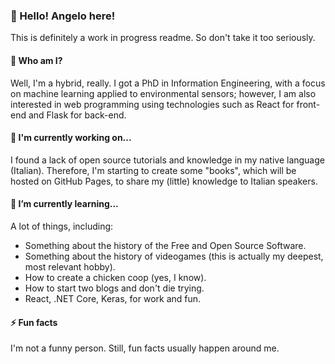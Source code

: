 ### 👋 Hello! Angelo here!

This is definitely a work in progress readme. So don't take it too seriously.

#### :information_desk_person: Who am I?

Well, I'm a hybrid, really. I got a PhD in Information Engineering, with a focus on machine learning applied to environmental sensors; however, I am also interested in web programming using technologies such as React for front-end and Flask for back-end.

#### 🔭 I'm currently working on...

I found a lack of open source tutorials and knowledge in my native language (Italian). Therefore, I'm starting to create some "books", which will be hosted on GitHub Pages, to share my (little) knowledge to Italian speakers.

#### 🌱 I’m currently learning...

A lot of things, including:

* Something about the history of the Free and Open Source Software.
* Something about the history of videogames (this is actually my deepest, most relevant hobby).
* How to create a chicken coop (yes, I know).
* How to start two blogs and don't die trying.
* React, .NET Core, Keras, for work and fun.

#### ⚡ Fun facts

I'm not a funny person. Still, fun facts usually happen around me.
